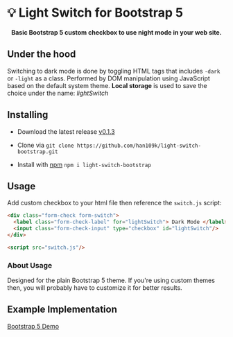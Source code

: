 # 💡 Light Switch for Bootstrap 5

<p align="center">
<b>Basic Bootstrap 5 custom checkbox to use night mode in your web site.</b>
</p>

## Under the hood

Switching to dark mode is done by toggling HTML tags that includes `-dark` or `-light` as a class. Performed by DOM manipulation using JavaScript based on the default system theme. **Local storage** is used to save the choice under the name: *lightSwitch*

## Installing

- Download the latest release [v0.1.3](https://github.com/han109k/light-switch-bootstrap/archive/refs/tags/v0.1.3.zip)

- Clone via `git clone https://github.com/han109k/light-switch-bootstrap.git`
- Install with [npm](https://www.npmjs.com/package/light-switch-bootstrap) `npm i light-switch-bootstrap`

## Usage

Add custom checkbox to your html file then reference the `switch.js` script:

```html
<div class="form-check form-switch">
  <label class="form-check-label" for="lightSwitch"> Dark Mode </label>
  <input class="form-check-input" type="checkbox" id="lightSwitch"/>
</div>

<script src="switch.js"/>
```

### About Usage

Designed for the plain Bootstrap 5 theme. If you're using custom themes then, you will probably have to customize it for better results.

## Example Implementation

[Bootstrap 5 Demo](https://han109k.github.io/light-switch-bootstrap/)
